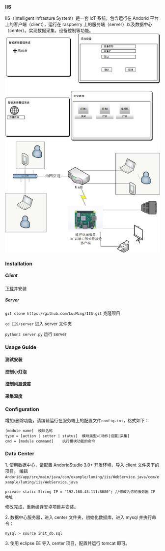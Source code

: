﻿### IIS
IIS（Intelligent Infrasture System）是一套 IoT 系统，包含运行在 Andorid 平台上的客户端（client），运行在 raspberry 上的服务端（server）以及数据中心（center）。实现数据采集，设备控制等功能。
![](./client.jpg)
![](./server.jpg)
### Installation
##### Client
[下载]()并安装
##### Server
`git clone https://github.com/LuuMing/IIS.git` 克隆项目

`cd IIS/server` 进入 server 文件夹

`python3 server.py` 运行 server

### Usage Guide
#### 测试安装

#### 控制小灯泡

#### 控制风扇速度

#### 采集温度

### Configuration
增加/删除功能，请编辑运行在服务端上的配置文件`config.ini`，格式如下：
```
[module name]  模块名称
type = [action | setter | status]  模块类型=[动作|设置|采集]
cmd = [module command]    执行模块功能的命令
```
### Data Center
1\. 使用数据中心，请配置 AndoridStudio 3.0+ 开发环境，导入 client 文件夹下的项目。
编辑 `Andorid/app/src/main/java/com/example/luming/iis/WebService.java/com/example/luming/iis/WebService.java`
```
private static String IP = "192.168.43.111:8080"; //修改为你的服务器 IP 地址
```
修改完成，重新编译安卓项目并安装。

2\. 数据中心服务器，进入 center 文件夹，初始化数据库，进入 mysql 并执行命令：
```
mysql > source init_db.sql
```
3\. 使用 eclipse EE 导入 center 项目，配置并运行 tomcat 即可。
